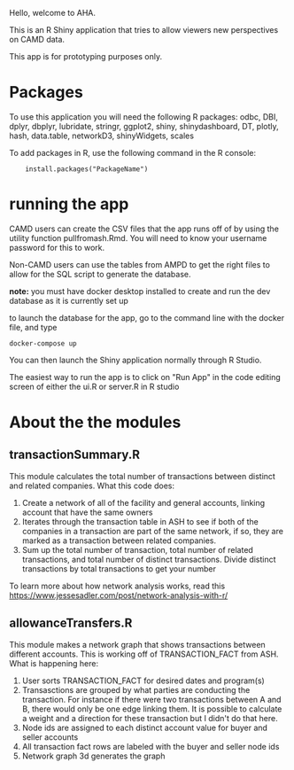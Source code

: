 Hello, welcome to AHA.

This is an R Shiny application that tries to allow viewers new perspectives on CAMD data.



This app is for prototyping purposes only. 





# Packages
To use this application you will need the following R packages:
odbc,
DBI,
dplyr,
dbplyr,
lubridate,
stringr,
ggplot2,
shiny,
shinydashboard,
DT,
plotly,
hash,
data.table,
networkD3,
shinyWidgets,
scales

 To add packages in R, use the following command in the R console:
	
		install.packages("PackageName")




# running the app
CAMD users can create the CSV files that the app runs off of by using the utility function pullfromash.Rmd. You will need to know your username password for this to work. 

Non-CAMD users can use the tables from AMPD to get the right files to allow for the SQL script to generate the database.

**note:** you must have docker desktop installed to create and run the dev database as it is currently set up

to launch the database for the app, go to the command line with the docker file, and type

`docker-compose up`

You can then launch the Shiny application normally through R Studio.

The easiest way to run the app is to click on "Run App" in the code editing screen of either the ui.R or server.R in R studio

# About the the modules
## transactionSummary.R
This module calculates the total number of transactions between distinct and related companies. What this code does:

1. Create a network of all of the facility and general accounts, linking account that have the same owners
2. Iterates through the transaction table in ASH to see if both of the companies in a transaction are part of the same network, if so, they are marked as a transaction between related companies. 
3. Sum up the total number of transaction, total number of related transactions, and total number of distinct transactions. Divide distinct transactions by total transactions to get your number


To learn more about how network analysis works, read this https://www.jessesadler.com/post/network-analysis-with-r/

## allowanceTransfers.R
This module makes a network graph that shows transactions between different accounts. This is working off of TRANSACTION_FACT from ASH. What is happening here:

1. User sorts TRANSACTION_FACT for desired dates and program(s) 
2. Transasctions are grouped by what parties are conducting the transaction. For instance if there were two transactions between A and B, there would only be one edge linking them. It is possible to calculate a weight and a direction for these transaction but I didn't do that here.
3. Node ids are assigned to each distinct account value for buyer and seller accounts
4. All transaction fact rows are labeled with the buyer and seller node ids
5. Network graph 3d generates the graph